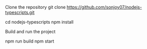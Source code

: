Clone the repository
git clone https://github.com/sonjoy07/nodejs-typescripts.git

cd nodejs-typescripts
npm install

Build and run the project

npm run build
npm start
